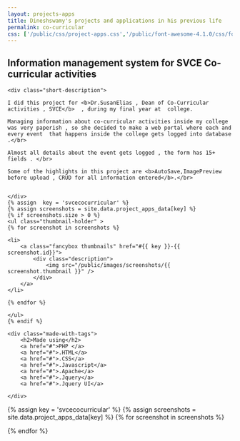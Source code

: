 ```yaml
---
layout: projects-apps
title: Dineshswamy's projects and applications in his previous life
permalink: co-curricular
css: ['/public/css/project-apps.css','/public/font-awesome-4.1.0/css/font-awesome.min.css']
---
```





<!--SVCE CO-CURRICULAR -->

<div class="project-container"> 
	<h2>Information management system for SVCE Co-curricular activities</h2>

	<div class="short-description">
	
	I did this project for <b>Dr.SusanElias , Dean of Co-Curricular activities , SVCE</b>  , during my final year at  college.

	Managing information about co-curricular activities inside my college was very paperish , so she decided to make a web portal where each and every event  that happens inside the college gets logged into database .</br>

	Almost all details about the event gets logged , the form has 15+ fields . </br>

	Some of the highlights in this project are <b>AutoSave,ImagePreview before upload , CRUD for all information entered</b>.</br>


	</div>
	{% assign  key = 'svcecocurricular' %}
	{% assign screenshots = site.data.project_apps_data[key] %}
	{% if screenshots.size > 0 %}
	<ul class="thumbnail-holder" >
	{% for screenshot in screenshots %}
		
	<li>
		<a class="fancybox thumbnails" href="#{{ key }}-{{ screenshot.id}}">
			<div class="description">	
				<img src="/public/images/screenshots/{{ screenshot.thumbnail }}" /> 
			</div>
		</a>		
	</li>

	{% endfor %}

	</ul> 
	{% endif %}
	
	<div class="made-with-tags">
		<h2>Made using</h2>
		<a href="#">PHP </a>
		<a href="#">.HTML</a>
		<a href="#">.CSS</a>
		<a href="#">.Javascript</a>
		<a href="#">.Apache</a>
		<a href="#">.Jquery</a>
		<a href="#">.Jquery UI</a>

	</div>
</div>


{% assign key = 'svcecocurricular' %}
{% assign screenshots = site.data.project_apps_data[key] %}
{% for screenshot in screenshots %}

<div id="{{ key }}-{{ screenshot.id}}" style="display: none;" class="description-holder">
		<div class="screenshot-description" >
			<ul>
			{% for desc in screenshot.description %}
			<li>
				{{ desc }}
			</li>
			{% endfor %}
			</ul>
		</div>
		<img class="lazy" data-src="/public/images/screenshots/{{ screenshot.original }}" /> 
</div>

{% endfor %}